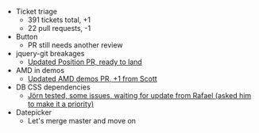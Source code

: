 * Ticket triage
  * 391 tickets total, +1
  * 22 pull requests, -1
* Button
  * PR still needs another review
* jquery-git breakages
  * [Updated Position PR, ready to land](https://github.com/jquery/jquery-ui/pull/1565)
* AMD in demos
  * [Updated AMD demos PR, +1 from Scott](https://github.com/jquery/jquery-ui/pull/1557)
* DB CSS dependencies
  * [Jörn tested, some issues, waiting for update from Rafael (asked him to make it a priority)](https://github.com/jquery/download.jqueryui.com/pull/256)
* Datepicker
  * Let's merge master and move on

